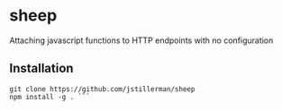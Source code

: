 # sheep
Attaching javascript functions to HTTP endpoints with no configuration

## Installation
```
git clone https://github.com/jstillerman/sheep
npm install -g . ```
